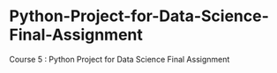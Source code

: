 # Python-Project-for-Data-Science-Final-Assignment
Course 5 : Python Project for Data Science Final Assignment
